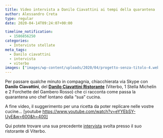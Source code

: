 ```yaml
---
title: Video intervista a Danilo Ciavattini ai tempi della quarantena
author: Alessandro Creta
type: regular
date: 2020-04-14T09:24:07+00:00

timeline_notification:
  - 1586856250
categories:
  - Interviste stellate
meta_tags:
  - Danilo ciavattini
  - intervista
  - viterbo
images: ["images/wp-content/uploads/2020/04/progetto-senza-titolo-4.webp"]
---
```

Per passare qualche minuto in compagnia, chiacchierata via Skype con **Danilo Ciavattini**, del&nbsp;**[Danilo Ciavattini Ristorante][1]** (Viterbo, 1 Stella Michelin e 2 Forchette del Gambero Rosso) che ci racconta come passa la quarantena uno chef lontano dalla &#8220;sua&#8221; cucina.&nbsp;

A fine video, il suggerimento per una ricetta da poter replicare nelle vostre cucine&#8230; [youtube https://www.youtube.com/watch?v=eYYEbSY-UyE&w=600&h=400] 

Qui potete trovare una sua precedente <a href="https://aleepepe.com/2019/10/25/danilo-ciavattini-la-tuscia-e-servita/" target="_blank" rel="noreferrer noopener">intervista</a> svolta presso il suo ristorante di Viterbo.

 [1]: https://www.facebook.com/danilociavattiniristorante/